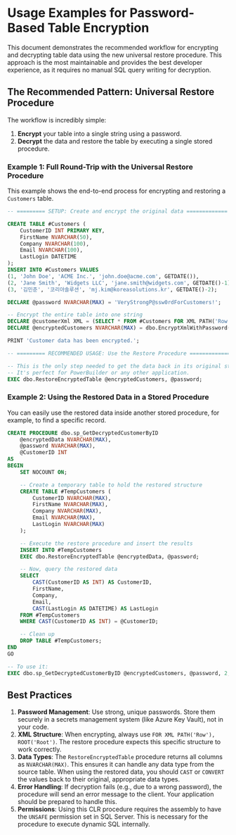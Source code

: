 # Usage Examples for Password-Based Table Encryption

This document demonstrates the recommended workflow for encrypting and decrypting table data using the new universal restore procedure. This approach is the most maintainable and provides the best developer experience, as it requires no manual SQL query writing for decryption.

## The Recommended Pattern: Universal Restore Procedure

The workflow is incredibly simple:
1.  **Encrypt** your table into a single string using a password.
2.  **Decrypt** the data and restore the table by executing a single stored procedure.

### Example 1: Full Round-Trip with the Universal Restore Procedure

This example shows the end-to-end process for encrypting and restoring a `Customers` table.

```sql
-- ========= SETUP: Create and encrypt the original data =============

CREATE TABLE #Customers (
    CustomerID INT PRIMARY KEY,
    FirstName NVARCHAR(50),
    Company NVARCHAR(100),
    Email NVARCHAR(100),
    LastLogin DATETIME
);
INSERT INTO #Customers VALUES
(1, 'John Doe', 'ACME Inc.', 'john.doe@acme.com', GETDATE()),
(2, 'Jane Smith', 'Widgets LLC', 'jane.smith@widgets.com', GETDATE()-1),
(3, '김민준', '코리아솔루션', 'mj.kim@koreasolutions.kr', GETDATE()-2);

DECLARE @password NVARCHAR(MAX) = 'VeryStrongP@ssw0rdForCustomers!';

-- Encrypt the entire table into one string
DECLARE @customerXml XML = (SELECT * FROM #Customers FOR XML PATH('Row'), ROOT('Root'));
DECLARE @encryptedCustomers NVARCHAR(MAX) = dbo.EncryptXmlWithPassword(@customerXml, @password);

PRINT 'Customer data has been encrypted.';

-- ========= RECOMMENDED USAGE: Use the Restore Procedure =============

-- This is the only step needed to get the data back in its original structure.
-- It's perfect for PowerBuilder or any other application.
EXEC dbo.RestoreEncryptedTable @encryptedCustomers, @password;
```

### Example 2: Using the Restored Data in a Stored Procedure

You can easily use the restored data inside another stored procedure, for example, to find a specific record.

```sql
CREATE PROCEDURE dbo.sp_GetDecryptedCustomerByID
    @encryptedData NVARCHAR(MAX),
    @password NVARCHAR(MAX),
    @CustomerID INT
AS
BEGIN
    SET NOCOUNT ON;

    -- Create a temporary table to hold the restored structure
    CREATE TABLE #TempCustomers (
        CustomerID NVARCHAR(MAX),
        FirstName NVARCHAR(MAX),
        Company NVARCHAR(MAX),
        Email NVARCHAR(MAX),
        LastLogin NVARCHAR(MAX)
    );

    -- Execute the restore procedure and insert the results
    INSERT INTO #TempCustomers
    EXEC dbo.RestoreEncryptedTable @encryptedData, @password;

    -- Now, query the restored data
    SELECT 
        CAST(CustomerID AS INT) AS CustomerID,
        FirstName,
        Company,
        Email,
        CAST(LastLogin AS DATETIME) AS LastLogin
    FROM #TempCustomers
    WHERE CAST(CustomerID AS INT) = @CustomerID;

    -- Clean up
    DROP TABLE #TempCustomers;
END
GO

-- To use it:
EXEC dbo.sp_GetDecryptedCustomerByID @encryptedCustomers, @password, 2;
```

## Best Practices

1.  **Password Management**: Use strong, unique passwords. Store them securely in a secrets management system (like Azure Key Vault), not in your code.
2.  **XML Structure**: When encrypting, always use `FOR XML PATH('Row'), ROOT('Root')`. The restore procedure expects this specific structure to work correctly.
3.  **Data Types**: The `RestoreEncryptedTable` procedure returns all columns as `NVARCHAR(MAX)`. This ensures it can handle any data type from the source table. When using the restored data, you should `CAST` or `CONVERT` the values back to their original, appropriate data types.
4.  **Error Handling**: If decryption fails (e.g., due to a wrong password), the procedure will send an error message to the client. Your application should be prepared to handle this.
5.  **Permissions**: Using this CLR procedure requires the assembly to have the `UNSAFE` permission set in SQL Server. This is necessary for the procedure to execute dynamic SQL internally.
